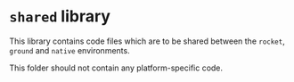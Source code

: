 # `shared` library

This library contains code files which are to be shared between the `rocket`, `ground` and `native` environments.

This folder should not contain any platform-specific code.